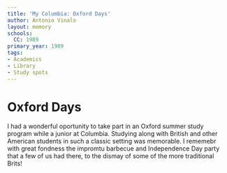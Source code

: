 ```yaml
---
title: 'My Columbia: Oxford Days'
author: Antonio Vinals
layout: memory
schools:
  CC: 1989
primary_year: 1989
tags:
- Academics
- Library
- Study spots
---
```

# Oxford Days

I had a wonderful oportunity to take part in an Oxford summer study program while a junior at Columbia. Studying along with British and other American students in such a classic setting was memorable.  I rememebr with great fondness the impromtu barbecue and Independence Day party that a few of us had there, to the dismay of some of the more traditional Brits!
